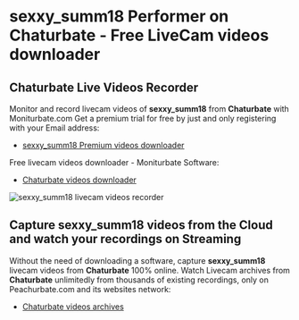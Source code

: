 # sexxy_summ18 Performer on Chaturbate - Free LiveCam videos downloader

## Chaturbate Live Videos Recorder

Monitor and record livecam videos of **sexxy_summ18** from **Chaturbate** with Moniturbate.com
Get a premium trial for free by just and only registering with your Email address:
* [sexxy_summ18 Premium videos downloader](https://moniturbate.com/request-demo-licence-key.html)

Free livecam videos downloader - Moniturbate Software:
* [Chaturbate videos downloader](https://moniturbate.com/moniturbate-download-software.html)

![sexxy_summ18 livecam videos recorder](https://peachurnet.com/templates/moniturbate-software.png)


## Capture sexxy_summ18 videos from the Cloud and watch your recordings on Streaming

Without the need of downloading a software, capture **sexxy_summ18** livecam videos from **Chaturbate** 100% online.
Watch Livecam archives from **Chaturbate** unlimitedly from thousands of existing recordings, only on Peachurbate.com and its websites network:
* [Chaturbate videos archives](https://peachurnet.com/)
